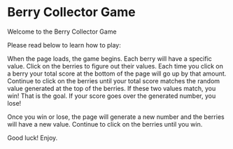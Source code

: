 # Berry Collector Game 

Welcome to the Berry Collector Game

Please read below to learn how to play: 

When the page loads, the game begins. Each berry will have a specific value. Click on the berries to figure out their values. Each time you click on a berry your total score at the bottom of the page will go up by that amount. Continue to click on the berries until your total score matches the random value generated at the top of the berries. If these two values match, you win! That is the goal. If your score goes over the generated number, you lose! 

Once you win or lose, the page will generate a new number and the berries will have a new value. Continue to click on the berries until you win. 

Good luck! Enjoy. 
